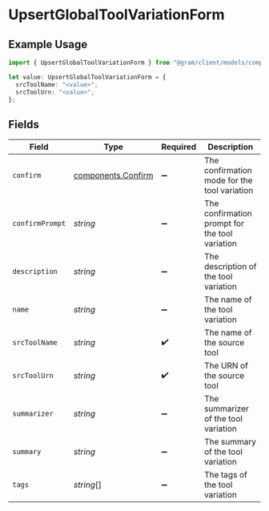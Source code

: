 # UpsertGlobalToolVariationForm

## Example Usage

```typescript
import { UpsertGlobalToolVariationForm } from "@gram/client/models/components";

let value: UpsertGlobalToolVariationForm = {
  srcToolName: "<value>",
  srcToolUrn: "<value>",
};
```

## Fields

| Field                                                    | Type                                                     | Required                                                 | Description                                              |
| -------------------------------------------------------- | -------------------------------------------------------- | -------------------------------------------------------- | -------------------------------------------------------- |
| `confirm`                                                | [components.Confirm](../../models/components/confirm.md) | :heavy_minus_sign:                                       | The confirmation mode for the tool variation             |
| `confirmPrompt`                                          | *string*                                                 | :heavy_minus_sign:                                       | The confirmation prompt for the tool variation           |
| `description`                                            | *string*                                                 | :heavy_minus_sign:                                       | The description of the tool variation                    |
| `name`                                                   | *string*                                                 | :heavy_minus_sign:                                       | The name of the tool variation                           |
| `srcToolName`                                            | *string*                                                 | :heavy_check_mark:                                       | The name of the source tool                              |
| `srcToolUrn`                                             | *string*                                                 | :heavy_check_mark:                                       | The URN of the source tool                               |
| `summarizer`                                             | *string*                                                 | :heavy_minus_sign:                                       | The summarizer of the tool variation                     |
| `summary`                                                | *string*                                                 | :heavy_minus_sign:                                       | The summary of the tool variation                        |
| `tags`                                                   | *string*[]                                               | :heavy_minus_sign:                                       | The tags of the tool variation                           |
